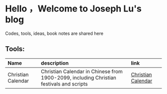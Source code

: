 # Hello ，Welcome to Joseph Lu's blog 
Codes, tools, ideas, book notes are shared here 
## Tools:

| Name  | description  | link  |
| :------------ | :------------ | :------------ |
| Christian Calendar  |  Christian Calendar in Chinese from 1900-2099, including Christian festivals and scripts  | [Christian Calendar](http://https://okcodefun.github.io/ch_calendar.html  "Christian Calendar")|
